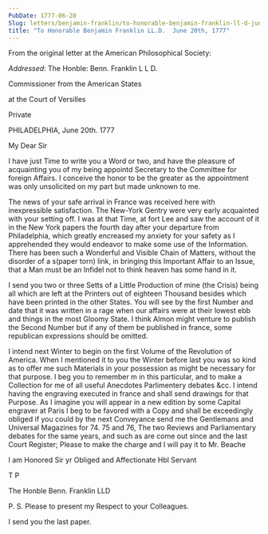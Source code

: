 ```yaml
---
PubDate: 1777-06-20
Slug: letters/benjamin-franklin/to-honorable-benjamin-franklin-ll-d-june-20th-1777
title: "To Honorable Benjamin Franklin LL.D.  June 20th, 1777"
---
```


   From the original letter at the American Philosophical Society:

   *Addressed*: The Honble: Benn. Franklin L L D.  
   
   Commissioner from the American States
   
   at the Court of Versilles
   
   Private
   
   PHILADELPHIA, June 20th. 1777

   My Dear Sir 

   I have just Time to write you a Word or two, and have the pleasure of
   acquainting you of my being appointd Secretary to the Committee for
   foreign Affairs. I conceive the honor to be the greater as the appointment
   was only unsolicited on my part but made unknown to me.

   The news of your safe arrival in France was received here with
   inexpressible satisfaction. The New-York Gentry were very early acquainted
   with your setting off. I was at that Time, at fort Lee and saw the account
   of it in the New York papers the fourth day after your departure from
   Philadelphia, which greatly encreased my anxiety for your safety as I
   apprehended they would endeavor to make some use of the Information. There
   has been such a Wonderful and Visible Chain of Matters, without the
   disorder of a s(paper torn) link, in bringing this Important Affair to an
   Issue, that a Man must be an Infidel not to think heaven has some hand in
   it.

   I send you two or three Setts of a Little Production of mine (the Crisis)
   being all which are left at the Printers out of eighteen Thousand besides
   which have been printed in the other States. You will see by the first
   Number and date that it was written in a rage when our affairs were at
   their lowest ebb and things in the most Gloomy State. I think Almon might
   venture to publish the Second Number but if any of them be published in
   france, some republican expressions should be omitted.

   I intend next Winter to begin on the first Volume of the Revolution of
   America. When I mentioned it to you the Winter before last you was so kind
   as to offer me such Materials in your possession as might be necessary for
   that purpose. I beg you to remember m in this particular, and to make a 
   Collection for me of all useful Anecdotes Parlimentery debates &cc. I intend 
   having the engraving executed in france and shall send drawings for that Purpose. 
   As I imagine you will appear in a new edition by some
   Capital engraver at Paris I beg to be favored with a Copy and shall be
   exceedingly obliged if you could by the next Conveyance send me the
   Gentlemans and Universal Magazines for 74. 75 and 76, The two Reviews
   and Parliamentary debates for the same years, and such as are come out
   since and the last Court Register; Please to make the charge and I will
   pay it to Mr. Beache

   I am Honored Sir yr Obliged and Affectionate Hbl Servant

   T P
   
   The Honble Benn. Franklin LLD

   P. S. Please to present my Respect to your Colleagues. 
   
   I send you the last paper.


